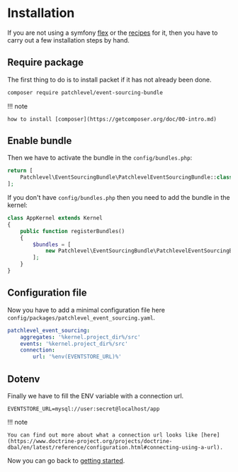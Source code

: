 # Installation

If you are not using a symfony [flex](https://github.com/symfony/flex) 
or the [recipes](https://flex.symfony.com/) for it, 
then you have to carry out a few installation steps by hand.

## Require package

The first thing to do is to install packet if it has not already been done.

```bash
composer require patchlevel/event-sourcing-bundle
```

!!! note

    how to install [composer](https://getcomposer.org/doc/00-intro.md)

## Enable bundle

Then we have to activate the bundle in the `config/bundles.php`:

```php
return [
    Patchlevel\EventSourcingBundle\PatchlevelEventSourcingBundle::class => ['all' => true],
];
```

If you don't have `config/bundles.php` then you need to add the bundle in the kernel:

```php
class AppKernel extends Kernel
{
    public function registerBundles()
    {
        $bundles = [
            new Patchlevel\EventSourcingBundle\PatchlevelEventSourcingBundle(),
        ];
    }
}
```

## Configuration file

Now you have to add a minimal configuration file here `config/packages/patchlevel_event_sourcing.yaml`.

```yaml
patchlevel_event_sourcing:
    aggregates: '%kernel.project_dir%/src'
    events: '%kernel.project_dir%/src'
    connection:
        url: '%env(EVENTSTORE_URL)%'
```

## Dotenv

Finally we have to fill the ENV variable with a connection url.

```dotenv
EVENTSTORE_URL=mysql://user:secret@localhost/app
```

!!! note

    You can find out more about what a connection url looks like [here](https://www.doctrine-project.org/projects/doctrine-dbal/en/latest/reference/configuration.html#connecting-using-a-url).

Now you can go back to [getting started](getting_started.md).